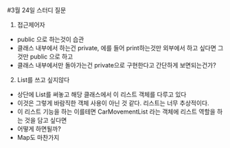 #3월 24일 스터디 질문

1. 접근제어자
- public 으로 하는것이 습관
- 클래스 내부에서 하는건 private, 에를 들어 print하는것만 외부에서 하고 싶다면 그것만 public 으로 하고
- 클래스 내부에서만 돌아가는건 private으로 구현한다고 간단하게 보면되는건가?
 
2. List를 쓰고 싶지않다
- 상단에 List를 써놓고 해당 클래스에서 이 리스트 객체를 다루고 있다
- 이것은 그렇게 바람직한 객체 사용이 아닌 것 같다. 리스트는 너무 추상적이다.
- 이 리스트 기능을 하는 이를테면 CarMovementList 라는 객체에 리스트 역할을 하는 것을 담고 싶다면
- 어떻게 하면될까?
- Map도 마찬가지

